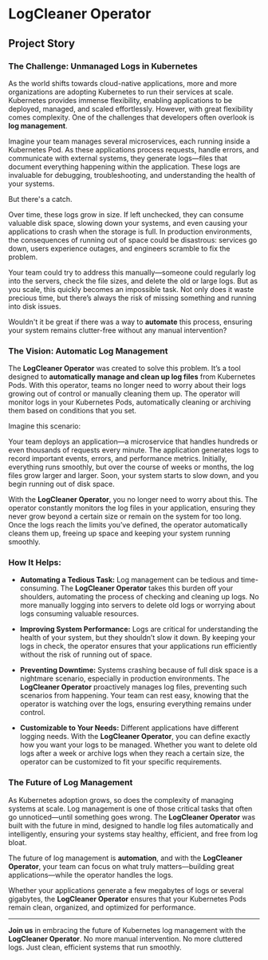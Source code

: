 # LogCleaner Operator

## Project Story

### **The Challenge: Unmanaged Logs in Kubernetes**

As the world shifts towards cloud-native applications, more and more organizations are adopting Kubernetes to run their services at scale. Kubernetes provides immense flexibility, enabling applications to be deployed, managed, and scaled effortlessly. However, with great flexibility comes complexity. One of the challenges that developers often overlook is **log management**.

Imagine your team manages several microservices, each running inside a Kubernetes Pod. As these applications process requests, handle errors, and communicate with external systems, they generate logs—files that document everything happening within the application. These logs are invaluable for debugging, troubleshooting, and understanding the health of your systems.

But there's a catch.

Over time, these logs grow in size. If left unchecked, they can consume valuable disk space, slowing down your systems, and even causing your applications to crash when the storage is full. In production environments, the consequences of running out of space could be disastrous: services go down, users experience outages, and engineers scramble to fix the problem.

Your team could try to address this manually—someone could regularly log into the servers, check the file sizes, and delete the old or large logs. But as you scale, this quickly becomes an impossible task. Not only does it waste precious time, but there’s always the risk of missing something and running into disk issues.

Wouldn't it be great if there was a way to **automate** this process, ensuring your system remains clutter-free without any manual intervention?

### **The Vision: Automatic Log Management**

The **LogCleaner Operator** was created to solve this problem. It’s a tool designed to **automatically manage and clean up log files** from Kubernetes Pods. With this operator, teams no longer need to worry about their logs growing out of control or manually cleaning them up. The operator will monitor logs in your Kubernetes Pods, automatically cleaning or archiving them based on conditions that you set.

Imagine this scenario:

Your team deploys an application—a microservice that handles hundreds or even thousands of requests every minute. The application generates logs to record important events, errors, and performance metrics. Initially, everything runs smoothly, but over the course of weeks or months, the log files grow larger and larger. Soon, your system starts to slow down, and you begin running out of disk space.

With the **LogCleaner Operator**, you no longer need to worry about this. The operator constantly monitors the log files in your application, ensuring they never grow beyond a certain size or remain on the system for too long. Once the logs reach the limits you’ve defined, the operator automatically cleans them up, freeing up space and keeping your system running smoothly.

### **How It Helps:**

- **Automating a Tedious Task:** Log management can be tedious and time-consuming. The **LogCleaner Operator** takes this burden off your shoulders, automating the process of checking and cleaning up logs. No more manually logging into servers to delete old logs or worrying about logs consuming valuable resources.
  
- **Improving System Performance:** Logs are critical for understanding the health of your system, but they shouldn’t slow it down. By keeping your logs in check, the operator ensures that your applications run efficiently without the risk of running out of space.

- **Preventing Downtime:** Systems crashing because of full disk space is a nightmare scenario, especially in production environments. The **LogCleaner Operator** proactively manages log files, preventing such scenarios from happening. Your team can rest easy, knowing that the operator is watching over the logs, ensuring everything remains under control.

- **Customizable to Your Needs:** Different applications have different logging needs. With the **LogCleaner Operator**, you can define exactly how you want your logs to be managed. Whether you want to delete old logs after a week or archive logs when they reach a certain size, the operator can be customized to fit your specific requirements.

### **The Future of Log Management**

As Kubernetes adoption grows, so does the complexity of managing systems at scale. Log management is one of those critical tasks that often go unnoticed—until something goes wrong. The **LogCleaner Operator** was built with the future in mind, designed to handle log files automatically and intelligently, ensuring your systems stay healthy, efficient, and free from log bloat.

The future of log management is **automation**, and with the **LogCleaner Operator**, your team can focus on what truly matters—building great applications—while the operator handles the logs.

Whether your applications generate a few megabytes of logs or several gigabytes, the **LogCleaner Operator** ensures that your Kubernetes Pods remain clean, organized, and optimized for performance.

---

**Join us** in embracing the future of Kubernetes log management with the **LogCleaner Operator**. No more manual intervention. No more cluttered logs. Just clean, efficient systems that run smoothly.
